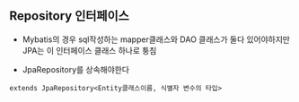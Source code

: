 ## Repository 인터페이스

- Mybatis의 경우 sql작성하는 mapper클래스와 DAO 클래스가 둘다 있어야하지만 JPA는 이 인터페이스 클래스 하나로 퉁침

- JpaRepository를 상속해야한다
```shell
extends JpaRepository<Entity클래스이름, 식별자 변수의 타입>
```
